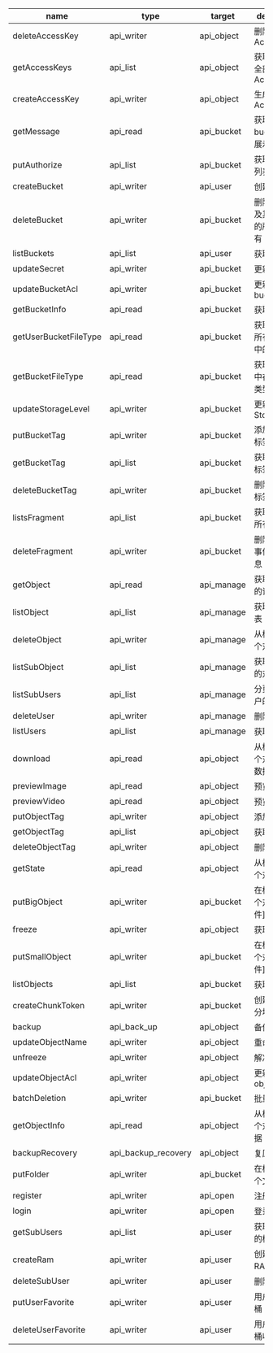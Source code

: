 | name | type | target | description |
| --- | --- | --- | --- |
| deleteAccessKey | api_writer | api_object | 删除对象的 AccessKey |
| getAccessKeys | api_list | api_object | 获取该对象的 全部AccessKey |
| createAccessKey | api_writer | api_object | 生成AccessKey |
| getMessage | api_read | api_bucket | 获取用户所有bucket中的展示数据 |
| putAuthorize | api_list | api_bucket | 获取权限策略列表 |
| createBucket | api_writer | api_user | 创建一个桶 |
| deleteBucket | api_writer | api_bucket | 删除Bucket及其与之相关的所有信息所有 |
| listBuckets | api_list | api_user | 获取桶列表 |
| updateSecret | api_writer | api_bucket | 更新Secret |
| updateBucketAcl | api_writer | api_bucket | 更新bucketAcl |
| getBucketInfo | api_read | api_bucket | 获取桶信息 |
| getUserBucketFileType | api_read | api_bucket | 获取该用户的所有bucket中的文件类型 |
| getBucketFileType | api_read | api_bucket | 获取bucket中存在的文件类型 |
| updateStorageLevel | api_writer | api_bucket | 更新StorageLevel |
| putBucketTag | api_writer | api_bucket | 添加Bucket标签 |
| getBucketTag | api_list | api_bucket | 获取Bucket标签列表 |
| deleteBucketTag | api_writer | api_bucket | 删除bucket标签 |
| listsFragment | api_list | api_bucket | 获取一个桶内所有碎片 |
| deleteFragment | api_writer | api_bucket | 删除一个上传事件的碎片信息 |
| getObject | api_read | api_manage | 获取这个对象的详细信息 |
| listObject | api_list | api_manage | 获取Object列表 |
| deleteObject | api_writer | api_manage | 从桶中删除一个对象 |
| listSubObject | api_list | api_manage | 获取文件夹中的对象 |
| listSubUsers | api_list | api_manage | 分页获取该用户的子用户 |
| deleteUser | api_writer | api_manage | 删除用户 |
| listUsers | api_list | api_manage | 获取用户列表 |
| download | api_read | api_object | 从桶中获取一个对象的真实数据 |
| previewImage | api_read | api_object | 预览图片 |
| previewVideo | api_read | api_object | 预览视频 |
| putObjectTag | api_writer | api_object | 添加对象标签 |
| getObjectTag | api_list | api_object | 获取对象标签 |
| deleteObjectTag | api_writer | api_object | 删除对象标签 |
| getState | api_read | api_object | 从桶中获取一个对象的状态 |
| putBigObject | api_writer | api_bucket | 在桶中添加一个对象[大文件] |
| freeze | api_writer | api_object | 获取对象列表 |
| putSmallObject | api_writer | api_bucket | 在桶中添加一个对象[小文件] |
| listObjects | api_list | api_bucket | 获取对象列表 |
| createChunkToken | api_writer | api_bucket | 创建一个文件分块上传事件 |
| backup | api_back_up | api_object | 备份一个对象 |
| updateObjectName | api_writer | api_object | 重命名对象 |
| unfreeze | api_writer | api_object | 解冻一个文件 |
| updateObjectAcl | api_writer | api_object | 更新objectAcl |
| batchDeletion | api_writer | api_bucket | 批量删除 |
| getObjectInfo | api_read | api_object | 从桶中获取一个对象的元数据 |
| backupRecovery | api_backup_recovery | api_object | 复原一个对象 |
| putFolder | api_writer | api_bucket | 在桶中添加一个文件夹 |
| register | api_writer | api_open | 注册接口 |
| login | api_writer | api_open | 登录接口 |
| getSubUsers | api_list | api_user | 获取用户收藏的桶列表 |
| createRam | api_writer | api_user | 创建一个RAM用户 |
| deleteSubUser | api_writer | api_user | 删除子用户 |
| putUserFavorite | api_writer | api_user | 用户收藏一个桶 |
| deleteUserFavorite | api_writer | api_user | 用户删除一个桶收藏 |

